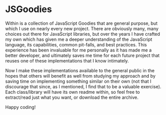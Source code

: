 # JSGoodies

Within is a collection of JavaScript Goodies that are general purpose, but which I use on nearly every new project. There are obviously many, many choices out there for JavaScript libraries, but over the years I have crafted my own which has given me a deeper understanding of the JavaScript language, its capabilities, common pit-falls, and best practices. This experience has been invaluable for me personally as it has made me a better developer, and ultimately saves me time for each future project that reuses one of these implementations that I know intimately.

Now I make these implementations available to the general public in the hopes that others will benefit as well from studying my approach and by saving time on implementing something similar on their own (not that I discourage that since, as I mentioned, I find that to be a valuable exercise). Each class/library will have its own readme within, so feel free to extract/read just what you want, or download the entire archive.

Happy coding!

